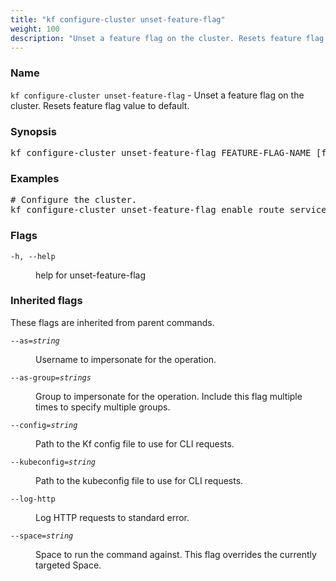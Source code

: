 ```yaml
---
title: "kf configure-cluster unset-feature-flag"
weight: 100
description: "Unset a feature flag on the cluster. Resets feature flag value to default."
---
```

### Name

<code translate="no">kf configure-cluster unset-feature-flag</code> - Unset a feature flag on the cluster. Resets feature flag value to default.

### Synopsis

<pre translate="no">kf configure-cluster unset-feature-flag FEATURE-FLAG-NAME [flags]</pre>

### Examples

<pre translate="no">
# Configure the cluster.
kf configure-cluster unset-feature-flag enable_route_service
</pre>

### Flags

<dl>
<dt><code translate="no">-h, --help</code></dt>
<dd><p>help for unset-feature-flag</p>
</dd>
</dl>


### Inherited flags

These flags are inherited from parent commands.

<dl>
<dt><code translate="no">--as=<var translate="no">string</var></code></dt>
<dd><p>Username to impersonate for the operation.</p>
</dd>
<dt><code translate="no">--as-group=<var translate="no">strings</var></code></dt>
<dd><p>Group to impersonate for the operation. Include this flag multiple times to specify multiple groups.</p>
</dd>
<dt><code translate="no">--config=<var translate="no">string</var></code></dt>
<dd><p>Path to the Kf config file to use for CLI requests.</p>
</dd>
<dt><code translate="no">--kubeconfig=<var translate="no">string</var></code></dt>
<dd><p>Path to the kubeconfig file to use for CLI requests.</p>
</dd>
<dt><code translate="no">--log-http</code></dt>
<dd><p>Log HTTP requests to standard error.</p>
</dd>
<dt><code translate="no">--space=<var translate="no">string</var></code></dt>
<dd><p>Space to run the command against. This flag overrides the currently targeted Space.</p>
</dd>
</dl>


